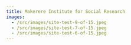 ```yaml
---
title: Makerere Institute for Social Research
images:
  - /src/images/site-test-9-of-15.jpeg
  - /src/images/site-test-7-of-15.jpeg
  - /src/images/site-test-6-of-15.jpeg
---
```

